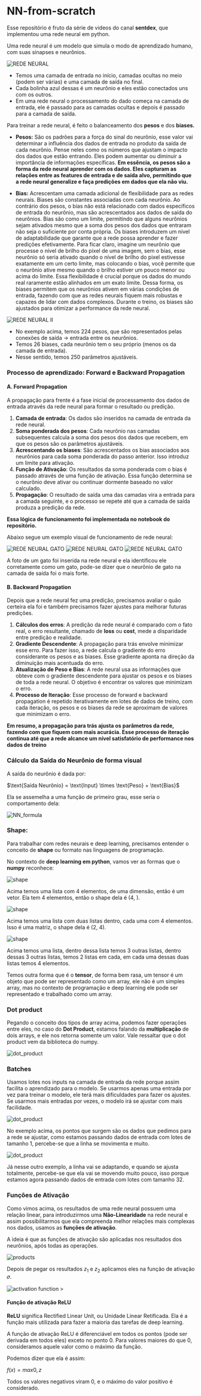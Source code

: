 # NN-from-scratch
Esse repositório é fruto da série de videos do canal **sentdex**, que implementou uma rede neural em python.

Uma rede neural é um modelo que simula o modo de aprendizado humano, com suas sinapses e neurônios.

![REDE NEURAL](https://i.imgur.com/PeldHjy.png)

- Temos uma camada de entrada no início, camadas ocultas no meio (podem ser várias) e uma camada de saída no final.
- Cada bolinha azul dessas é um neurônio e eles estão conectados uns com os outros.
- Em uma rede neural o processamento do dado começa na camada de entrada, ele é passado para as camadas ocultas e depois é passado para a camada de saída.

Para treinar a rede neural, é feito o balanceamento dos **pesos** e dos **biases.**

- **Pesos:** São os padrões para a força do sinal do neurônio, esse valor vai determinar a influência dos dados de entrada no produto da saída de cada neurônio. Pense neles como os números que ajustam o impacto dos dados que estão entrando. Eles podem aumentar ou diminuir a importância de informações específicas. **Em essência, os pesos são a forma da rede neural aprender com os dados. Eles capturam as relações entre as features de entrada e de saída alvo, permitindo que a rede neural generalize e faça predições em dados que ela não viu.**

- **Bias:** Acrescentam uma camada adicional de flexibilidade para as redes neurais. Biases são constantes associadas com cada neurônio. Ao contrário dos pesos, o bias não está relacionado com dados específicos de entrada do neurônio, mas são acrescentados aos dados de saída do neurônios. Bias são como um limite, permitindo que alguns neurônios sejam ativados mesmo que a soma dos pesos dos dados que entraram não seja o suficiente por conta própria. Os biases introduzem um nível de adaptabilidade que garante que a rede possa aprender e fazer predições efetivamente. Para ficar claro, imagine um neurônio que processe o nível de brilho do pixel de uma imagem, sem o bias, esse neurônio só seria ativado quando o nível de brilho do pixel estivesse exatamente em um certo limite, mas colocando o bias, você permite que o neurônio ative mesmo quando o brilho estiver um pouco menor ou acima do limite. Essa flexibilidade é crucial porque os dados do mundo real raramente estão alinhados em um exato limite. Dessa forma, os biases permitem que os neurônios ativem em várias condições de entrada, fazendo com que as redes neurais fiquem mais robustas e capazes de lidar com dados complexos. Durante o treino, os biases são ajustados para otimizar a performance da rede neural. 

![REDE NEURAL II](https://i.imgur.com/fSBTsUP.png)

- No exemplo acima, temos 224 pesos, que são representados pelas conexões de saída → entrada entre os neurônios.
- Temos 26 biases, cada neurônio tem o seu próprio (menos os da camada de entrada).
- Nesse sentido, temos 250 parâmetros ajustáveis.

### Processo de aprendizado: Forward e Backward Propagation

#### **A. Forward Propagation**
A propagação para frente é a fase inicial de processamento dos dados de entrada através da rede neural para formar o resultado ou predição.

1. **Camada de entrada**: Os dados são inseridos na camada de entrada da rede neural.
2. **Soma ponderada dos pesos**: Cada neurônio nas camadas subsequentes calcula a soma dos pesos dos dados que recebem, em que os pesos são os parâmetros ajustáveis.
3. **Acrescentando os biases**: São acrescentados os bias associados aos neurônios para cada soma ponderada do passo anterior. Isso introduz um limite para ativação.
4. **Função de Ativação**: Os resultados da soma ponderada com o bias é passado através de uma função de ativação. Essa função determina se o neurônio deve ativar ou continuar dormente baseado no valor calculado.
5. **Propagação**: O resultado de saída uma das camadas vira a entrada para a camada seguinte, e o processo se repete até que a camada de saída produza a predição da rede.

**Essa lógica de funcionamento foi implementada no notebook do repositório.**

Abaixo segue um exemplo visual de funcionamento de rede neural:

![REDE NEURAL GATO](https://i.imgur.com/2kKW6Q5.png)
![REDE NEURAL GATO](https://i.imgur.com/AZvTtgI.png)
![REDE NEURAL GATO](https://i.imgur.com/iK7k2IV.png)

A foto de um gato foi inserida na rede neural e ela identificou ele corretamente como um gato, pode-se dizer que o neurônio de gato na camada de saída foi o mais forte.

#### **B. Backward Propagation**

Depois que a rede neural fez uma predição, precisamos avaliar o quão certeira ela foi e também precisamos fazer ajustes para melhorar futuras predições.

1. **Cálculos dos erros**: A predição da rede neural é comparado com o fato real, o erro resultante, chamado de **loss** ou **cost**, mede a disparidade entre predição e realidade.
2. **Gradiente Descendente**: A propagação para trás envolve minimizar esse erro. Para fazer isso, a rede calcula o gradiente do erro considerante os pesos e as biases. Esse gradiente aponta na direção da diminuição mais acentuada do erro.
3. **Atualização de Peso e Bias**: A rede neural usa as informações que obteve com o gradiente descendente para ajustar os pesos e os biases de toda a rede neural. O objetivo é encontrar os valores que minimizam o erro.
4. **Processo de Iteração**: Esse processo de forward e backward propagation é repetido iterativamente em lotes de dados de treino, com cada iteração, os pesos e os biases da rede se aproximam de valores que minimizam o erro.

**Em resumo, a propagação para trás ajusta os parâmetros da rede, fazendo com que fiquem com mais acurácia. Esse processo de iteração continua até que a rede alcance um nível satisfatório de performance nos dados de treino**

### **Cálculo da Saída do Neurônio de forma visual**
 A saída do neurônio é dada por:  

$\text{Saída Neurônio} = \text{Input} \times \text{Peso} + \text{Bias}\$
  
Ela se assemelha a uma função de primeiro grau, esse seria o comportamento dela:

![NN_formula](https://i.imgur.com/lzEKc4S.gif)

### **Shape**:
Para trabalhar com redes neurais e deep learning, precisamos entender o conceito de **shape** ou formato nas linguagens de programação.

No contexto de **deep learning em python**, vamos ver as formas que o **numpy** reconhece:

![shape](https://i.imgur.com/sNTvXjn.png)

Acima temos uma lista com 4 elementos, de uma dimensão, então é um vetor. Ela tem 4 elementos, então o shape dela é (4, ).

![shape](https://i.imgur.com/rjvZZn2.png)

Acima temos uma lista com duas listas dentro, cada uma com 4 elementos. Isso é uma matriz, o shape dela é (2, 4).

![shape](https://i.imgur.com/5qYQjEk.png)

Acima temos uma lista, dentro dessa lista temos 3 outras listas, dentro dessas 3 outras listas, temos 2 listas em cada, em cada uma dessas duas listas temos 4 elementos.

Temos outra forma que é o **tensor**, de forma bem rasa, um tensor é um objeto que pode ser representado como um array, ele não é um simples array, mas no contexto de programação e deep learning ele pode ser representado e trabalhado como um array.  

### **Dot product**

Pegando o conceito dos tipos de array acima, podemos fazer operações entre eles, no caso do **Dot Product**, estamos falando da **multiplicação** de dois arrays, e ele nos retorna somente um valor. Vale ressaltar que o dot product vem da biblioteca do numpy.

![dot_product](https://i.imgur.com/xh5txKP.png)

### Batches

Usamos lotes nos inputs na camada de entrada da rede porque assim facilita o aprendizado para o modelo. Se usarmos apenas uma entrada por vez para treinar o modelo, ele terá mais dificuldades para fazer os ajustes. Se usarmos mais entradas por vezes, o modelo irá se ajustar com mais facilidade.

![dot_product](https://i.imgur.com/dkR4r0K.gif)

No exemplo acima, os pontos que surgem são os dados que pedimos para a rede se ajustar, como estamos passando dados de entrada com lotes de tamanho 1, percebe-se que a linha se movimenta e muito.

![dot_product](https://i.imgur.com/JESirG6.gif)

Já nesse outro exemplo, a linha vai se adaptando, e quando se ajusta totalmente, percebe-se que ela vai se movendo muito pouco, isso porque estamos agora passando dados de entrada com lotes com tamanho 32.

### Funções de Ativação

Como vimos acima, os resultados de uma rede neural possuem uma relação linear, para introduzirmos uma **Não-Linearidade** na rede neural e assim possibilitarmos que ela compreenda melhor relações mais complexas nos dados, usamos as **funções de ativação**.

A ideia é que as funções de ativação são aplicadas nos resultados dos neurônios, após todas as operações.

![products](https://miro.medium.com/v2/resize:fit:828/format:webp/1*bUNxrEy2KjKNrwMRo8eS9w.png)

Depois de pegar os resultados $z_{1}$ e $z_{2}$ aplicamos eles na função de ativação 𝜎.

![activation function >](https://miro.medium.com/v2/resize:fit:278/format:webp/1*9DfvAg_pENO5MX0ELeY_kg.png)

#### Função de ativação ReLU

**ReLU** significa Rectified Linear Unit, ou Unidade Linear Retificada. Ela é a função mais utilizada para fazer a maioria das tarefas de deep learning. 

A função de ativação ReLU é diferenciável em todos os pontos (pode ser derivada em todos eles) exceto no ponto 0. Para valores maiores do que 0, consideramos aquele valor como o máximo da função.

Podemos dizer que ela é assim:

$f(x) = max{0, z}$

Todos os valores negativos viram 0, e o máximo do valor positivo é considerado.



